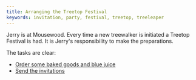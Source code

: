```yaml
---
title: Arranging the Treetop Festival
keywords: invitation, party, festival, treetop, treeleaper
---
```


Jerry is at Mousewood. Every time a new treewalker is initiated a Treetop Festival is had. It is Jerry's responsibility to make the preparations.

The tasks are clear:
 - [Order some baked goods and blue juice](007-ordering.md)
 - [Send the invitations](008-invitations.md)
